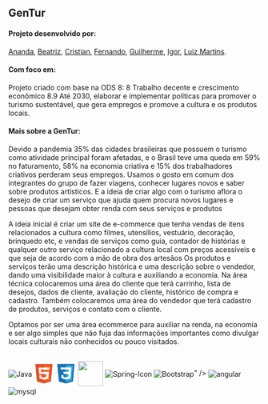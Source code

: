 ## GenTur 

#### Projeto desenvolvido por: #### 

[Ananda](https://github.com/nan1b), [Beatriz](https://github.com/beamoreli), [Cristian](github.com/criswagmaker), [Fernando](https://github.com/Fernandohfc592758), [Guilherme](https://github.com/GuiStefanin), [Igor](https://github.com/Igorss4), [Luiz Martins](https://github.com/LuizR-Martins).


#### Com foco em: ####  

Projeto criado com base na ODS 8:
 8 Trabalho decente e crescimento econômico
 8.9 Até 2030, elaborar e implementar políticas para promover o turismo sustentável, que gera empregos e promove a cultura e os produtos locais.
 
 #### Mais sobre a GenTur: #### 
 
Devido a pandemia 35% das cidades brasileiras que possuem o turismo como atividade principal foram afetadas, e o Brasil teve uma queda em 59%  no faturamento,  58% na economia criativa e 15% dos trabalhadores criativos perderam seus empregos.
Usamos o gosto em comum dos integrantes do grupo de fazer viagens, conhecer lugares novos e saber sobre produtos artísticos. E a ideia de criar algo com o turismo aflora o desejo de criar um serviço que ajuda quem procura novos lugares e pessoas que desejam obter renda com seus serviços e produtos
 
A ideia inicial é criar um site de e-commerce que tenha vendas de itens relacionados a cultura como filmes, utensílios, vestuário, decoração, brinquedo etc, e vendas de serviços como guia, contador de histórias e qualquer outro serviço relacionado a cultura local com preços acessíveis e que seja de acordo com a mão de obra dos artesãos  Os produtos e serviços terão uma descrição histórica e uma descrição sobre o vendedor, dando uma visibilidade maior à cultura e auxiliando a economia. Na área técnica colocaremos uma área do cliente que terá carrinho, lista de desejos, dados de cliente, avaliação do cliente, histórico de compra e  cadastro. Também colocaremos uma área do vendedor que terá cadastro de produtos, serviços e contato com o cliente.
 
Optamos por ser uma área ecommerce para auxiliar na renda, na economia e ser algo simples que não fuja das informações importantes como divulgar  locais culturais não conhecidos ou pouco visitados.


 <div style="display: inline_block"><br>
 <img align="center" alt="Java" height="50" width="50" <img src="https://cdn.jsdelivr.net/gh/devicons/devicon/icons/java/java-original.svg" />
 <img align="center" alt="HTML" height="40" width="40" src="https://raw.githubusercontent.com/devicons/devicon/master/icons/html5/html5-original.svg"/>
 <img align="center" alt="CSS" height="40" width="40" src="https://raw.githubusercontent.com/devicons/devicon/master/icons/css3/css3-original.svg"/>
 <img align="center" height="50" width="50" src="https://user-images.githubusercontent.com/7853266/44114706-9c72dd08-9fd1-11e8-8d9d-6d9d651c75ad.png"/>
 <img align="center" alt="Spring-Icon" height="50" width="50" src="https://1.bp.blogspot.com/-trIS3Iz94SE/YIr3iwBC23I/AAAAAAAAtVQ/oieBThHJU3wPJkGOATDSvi6RySwlowM5ACLcBGAsYHQ/s452/spring-logo.png"/>
<img align="center" alt="Bootstrap" height="50" width="50" src="<img src="https://cdn.jsdelivr.net/gh/devicons/devicon/icons/bootstrap/bootstrap-original.svg" />" />
<img align="center" alt="angular" height="50" width="50" src="https://cdn.jsdelivr.net/gh/devicons/devicon/icons/angularjs/angularjs-original.svg" />
 <img align="center" alt="mysql" height="50" width="50" src="https://cdn.jsdelivr.net/gh/devicons/devicon/icons/mysql/mysql-original.svg" />

